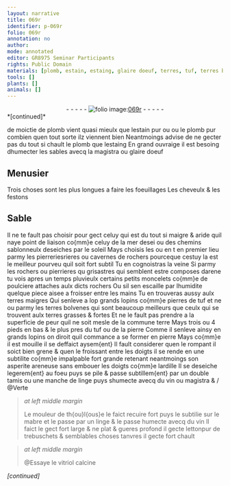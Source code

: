 ```yaml
---
layout: narrative
title: 069r
identifier: p-069r
folio: 069r
annotation: no
author:
mode: annotated
editor: GR8975 Seminar Participants
rights: Public Domain
materials: [plomb, estain, estaing, glaire doeuf, terres, tuf, terres bolvenes, terre, ardille, linge, vin, mabre, letton, vitriol]
tools: []
plants: []
animals: []
---
```


<div class="folio" align="center">- - - - - <a href="http://gallica.bnf.fr/ark:/12148/btv1b10500001g/f143.image" target="_blank"><img src="https://cu-mkp.github.io/2017-workshop-edition/assets/photo-icon.png" alt="folio image: " style="display:inline-block; margin-bottom:-3px;"/>069r</a> - - - - - </div>   
*[continued]*
  
 de moictie de <span class="m">plomb</span> vient quasi mieulx que l<span class="m">estain</span> pur ou ou le <span class="m">plomb</span> pur combien quen tout sorte ilz viennent bien Neantmoings advise de ne gecter pas du tout si chault le <span class="m">plomb</span> que l<span class="m">estaing</span> En grand ouvraige il est besoing dhumecter les sables avecq la magistra ou <span class="m">glaire doeuf</span>
    

## <span class="pro">Menusier</span>

 
Trois choses sont les plus longues a faire les foeuillages Les cheveulx & les festons
    

## Sable

 
Il ne te fault pas choisir pour gect celuy qui est du tout si maigre & aride quil naye point de liaison co{mm}e celuy de la mer desei ou des chemins sablonneulx deseiches par le soleil Mays choisis les ou en t en premier lieu parmy les pierreriesrieres ou cavernes de rochers pourceque cestuy la est le meilleur pourveu quil soit fort  subtil Tu en cognoistras la veine Si parmy les rochers ou pierrieres qu grisastres qui semblent estre composes darene tu vois apres un temps pluvieulx certains petits moncelets co{mm}e de poulciere attaches aulx dicts rochers Ou sil sen escaille par lhumidite quelque piece aisee a froisser entre les mains Tu en trouveras aussy aulx <span class="m">terres</span> maigres Qui senleve a lop grands lopins co{mm}e pierres de <span class="m">tuf</span> et ne ou parmy les <span class="m">terres <span class="pl">bolvenes</span></span> qui sont beaucoup meilleurs que ceulx qui se trouvent aulx <span class="m">terres</span> grasses & fortes Et ne le fault pas prendre a la superficie de peur quil ne soit mesle de la commune <span class="m">terre</span> Mays trois ou 4 pieds en bas & le plus pres du <span class="m">tuf</span> ou de la pierre Comme il senleve ainsy en grands lopins on diroit quil commance a se former en pierre Mays co{mm}e il est mouille il se deffaict aysem{ent} Il fault considerer quen le rompant il soict bien grene & quen le froissant entre les doigts il se rende en une subtilite co{mm}e impalpable fort grande retenant neantmoings son asperite areneuse sans embouer les doigts co{mm}e l<span class="m">ardille</span> Il se deseiche legerem{ent} au foeu puys se pile & passe subtillem{ent} par un double tamis ou une manche de <span class="m">linge</span> puys shumecte avecq du <span class="m">vin</span> ou magistra & / @Verte
 
> *at left middle margin*
> 
>   Le <span class="pro">mouleur</span> de <span class="pl">th{ou}l{ous}e</span> le faict recuire fort puys le subtilie sur le <span class="m">mabre</span> et le passe par un <span class="m">linge</span> & le passe humecte avecq du <span class="m">vin</span> Il faict le gect fort large & ne plat & gueres profond il gecte <span class="m">letton</span>pur de trebuschets & semblables choses tanvres il gecte fort chault
 
> *at left middle margin*
> 
>   @Essaye le <span class="m">vitriol</span> calcine 
 
*[continued]*
 